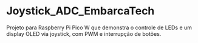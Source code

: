# Joystick_ADC_EmbarcaTech
Projeto para Raspberry Pi Pico W que demonstra o controle de LEDs e um display OLED via joystick, com PWM e interrupção de botões.
